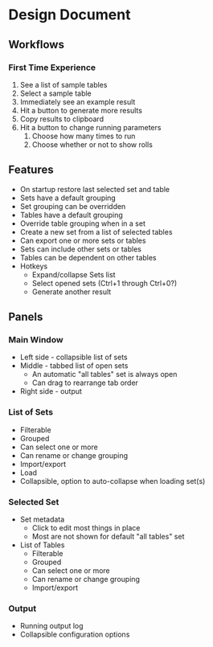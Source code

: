 # Design Document

## Workflows

### First Time Experience
1. See a list of sample tables
1. Select a sample table
1. Immediately see an example result
1. Hit a button to generate more results
1. Copy results to clipboard
1. Hit a button to change running parameters
    1. Choose how many times to run
    1. Choose whether or not to show rolls

## Features
* On startup restore last selected set and table
* Sets have a default grouping
* Set grouping can be overridden
* Tables have a default grouping
* Override table grouping when in a set
* Create a new set from a list of selected tables
* Can export one or more sets or tables
* Sets can include other sets or tables
* Tables can be dependent on other tables
* Hotkeys
    * Expand/collapse Sets list
    * Select opened sets (Ctrl+1 through Ctrl+0?)
    * Generate another result

## Panels

### Main Window
* Left side - collapsible list of sets
* Middle - tabbed list of open sets
    * An automatic "all tables" set is always open
    * Can drag to rearrange tab order
* Right side - output

### List of Sets
* Filterable
* Grouped
* Can select one or more
* Can rename or change grouping
* Import/export
* Load
* Collapsible, option to auto-collapse when loading set(s)

### Selected Set
* Set metadata
    * Click to edit most things in place
    * Most are not shown for default "all tables" set
* List of Tables
    * Filterable
    * Grouped
    * Can select one or more
    * Can rename or change grouping
    * Import/export

### Output
* Running output log
* Collapsible configuration options


